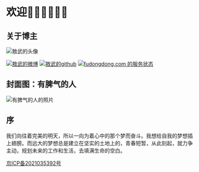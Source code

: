 # 欢迎👏🏻👏🏻👏🏻

## 关于博主

![敖武的头像](https://fudongdong-statics.oss-cn-beijing.aliyuncs.com/images/20220219/90ab3b4f368649328aed035b87c56088.jpg?x-oss-process=image/resize,w_800/quality,q_80)


[![敖武的微博](https://fudongdong-statics.oss-cn-beijing.aliyuncs.com/shieldio/weibo.svg)](https://weibo.com/u/2558497932)
[![敖武的github](https://fudongdong-statics.oss-cn-beijing.aliyuncs.com/shieldio/github.svg)](https://github.com/yihuaxiang)
[![fudongdong.com 的服务状态](https://fudongdong-statics.oss-cn-beijing.aliyuncs.com/shieldio/uptime.svg)](https://stats.uptimerobot.com/jM7p3TY1ng)


<LastPost :random='true' prefix="" :number="5"/>

## 封面图：有脾气的人
![有脾气的人的照片](https://fudongdong-statics.oss-cn-beijing.aliyuncs.com/images/20211115/1548709a2750430cadb3021b209fa847.png)



## 序
我们向往着完美的明天，所以一向为着心中的那个梦而奋斗。我想给自我的梦想插上翅膀。而远大的梦想总是建立在坚实的土地上的，青春短暂，从此刻起，就力争主动，规划未来的工作和生活，去填满生命的空白。


[京ICP备2021035392号](https://beian.miit.gov.cn/)

